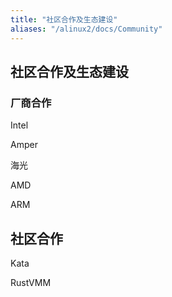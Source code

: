 ```yaml
---
title: "社区合作及生态建设"
aliases: "/alinux2/docs/Community"
---
```


## 社区合作及生态建设
### 厂商合作
Intel

Amper

海光

AMD

ARM

## 社区合作
Kata

RustVMM
